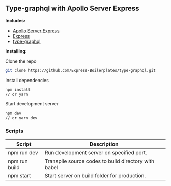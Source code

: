 ## Type-graphql with Apollo Server Express

**Includes:**

- [Apollo Server Express](https://www.npmjs.com/package/apollo-server-express)
- [Express](https://www.npmjs.com/package/express)
- [type-graphql](https://typegraphql.com/)

**Installing:**

Clone the repo

```bash
git clone https://github.com/Express-Boilerplates/type-graphql.git
```

Install dependencies

```bash
npm install
// or yarn
```

Start development server

```bash
npm dev
// or yarn dev
```

### Scripts

| Script        | Description                                          |
| ------------- | ---------------------------------------------------- |
| npm run dev   | Run development server on specified port.            |
| npm run build | Transpile source codes to build directory with babel |
| npm start     | Start server on build folder for production.         |
